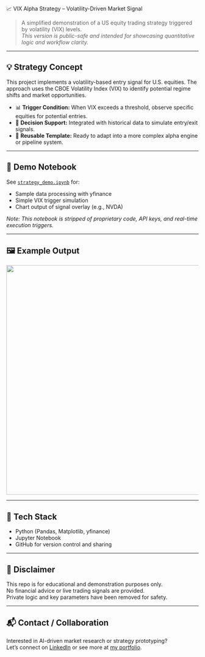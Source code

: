📈 VIX Alpha Strategy – Volatility-Driven Market Signal

> A simplified demonstration of a US equity trading strategy triggered by volatility (VIX) levels.  
> *This version is public-safe and intended for showcasing quantitative logic and workflow clarity.*

---

## 💡 Strategy Concept

This project implements a volatility-based entry signal for U.S. equities. The approach uses the CBOE Volatility Index (VIX) to identify potential regime shifts and market opportunities.

- 📊 **Trigger Condition:** When VIX exceeds a threshold, observe specific equities for potential entries.
- 🧠 **Decision Support:** Integrated with historical data to simulate entry/exit signals.
- 🔁 **Reusable Template:** Ready to adapt into a more complex alpha engine or pipeline system.

---

## 🧪 Demo Notebook

See [`strategy_demo.ipynb`](./strategy_demo.ipynb) for:

- Sample data processing with yfinance
- Simple VIX trigger simulation
- Chart output of signal overlay (e.g., NVDA)

*Note: This notebook is stripped of proprietary code, API keys, and real-time execution triggers.*

---

## 🖼 Example Output

<p align="center">
  <img src="./images/nvda_simulated_chart.jpg" width="600">
</p>

---

## 🧰 Tech Stack

- Python (Pandas, Matplotlib, yfinance)
- Jupyter Notebook
- GitHub for version control and sharing

---

## 🔐 Disclaimer

This repo is for educational and demonstration purposes only.  
No financial advice or live trading signals are provided.  
Private logic and key parameters have been removed for safety.

---

## 📬 Contact / Collaboration

Interested in AI-driven market research or strategy prototyping?  
Let’s connect on [LinkedIn](#) or see more at [my portfolio](#).
